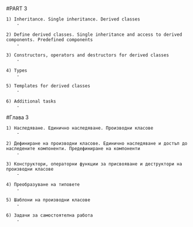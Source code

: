 #PART 3

	1) Inheritance. Single inheritance. Derived classes
		-
		
	2) Define derived classes. Single inheritance and access to derived components. Predefined components
		-
	
	3) Constructors, operators and destructors for derived classes
		-
		
	4) Types
		-
	
	5) Templates for derived classes
		-
		
	6) Additional tasks
		-

#Глава 3

	1) Наследяване. Единично наследяване. Производни класове
		-
	
	2) Дефиниране на производни класове. Единично наследяване и достъп до наследените компоненти. Предефиниране на компоненти
		-
	
	3) Конструктори, операторни функции за присвояване и деструктори на производни класове
		-
		
	4) Преобразуване на типовете
		-
		
	5) Шаблони на производни класове
		-
	
	6) Задачи за самостоятелна работа
		-

